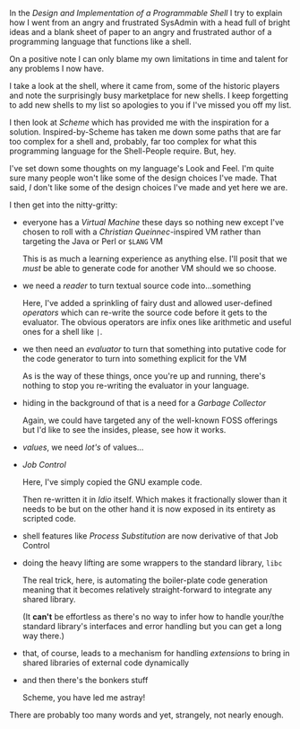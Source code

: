 In the *Design and Implementation of a Programmable Shell* I try to
explain how I went from an angry and frustrated SysAdmin with a head
full of bright ideas and a blank sheet of paper to an angry and
frustrated author of a programming language that functions like a
shell.

On a positive note I can only blame my own limitations in time and
talent for any problems I now have.

I take a look at the shell, where it came from, some of the historic
players and note the surprisingly busy marketplace for new shells.  I
keep forgetting to add new shells to my list so apologies to you if
I've missed you off my list.

I then look at *Scheme* which has provided me with the inspiration for
a solution.  Inspired-by-Scheme has taken me down some paths that are
far too complex for a shell and, probably, far too complex for what
this programming language for the Shell-People require.  But, hey.

I've set down some thoughts on my language's Look and Feel.  I'm quite
sure many people won't like some of the design choices I've made.
That said, *I* don't like some of the design choices I've made and yet
here we are.

I then get into the nitty-gritty:

* everyone has a *Virtual Machine* these days so nothing new except
  I've chosen to roll with a *Christian Queinnec*-inspired VM rather
  than targeting the Java or Perl or `$LANG` VM

  This is as much a learning experience as anything else.  I'll posit
  that we *must* be able to generate code for another VM should we so
  choose.

* we need a *reader* to turn textual source code into...something

  Here, I've added a sprinkling of fairy dust and allowed user-defined
  *operators* which can re-write the source code before it gets to the
  evaluator.  The obvious operators are infix ones like arithmetic and
  useful ones for a shell like `|`.

* we then need an *evaluator* to turn that something into putative
  code for the code generator to turn into something explicit for the
  VM

  As is the way of these things, once you're up and running, there's
  nothing to stop you re-writing the evaluator in your language.

* hiding in the background of that is a need for a *Garbage Collector*

  Again, we could have targeted any of the well-known FOSS offerings
  but I'd like to see the insides, please, see how it works.

* *values*, we need *lot's* of values...

* *Job Control*

  Here, I've simply copied the GNU example code.

  Then re-written it in *Idio* itself.  Which makes it fractionally
  slower than it needs to be but on the other hand it is now exposed
  in its entirety as scripted code.

* shell features like *Process Substitution* are now derivative of
  that Job Control

* doing the heavy lifting are some wrappers to the standard library,
  `libc`

  The real trick, here, is automating the boiler-plate code generation
  meaning that it becomes relatively straight-forward to integrate any
  shared library.

  (It **can't** be effortless as there's no way to infer how to handle
  your/the standard library's interfaces and error handling but you
  can get a long way there.)

* that, of course, leads to a mechanism for handling *extensions* to
  bring in shared libraries of external code dynamically

* and then there's the bonkers stuff

  Scheme, you have led me astray!


There are probably too many words and yet, strangely, not nearly
enough.

